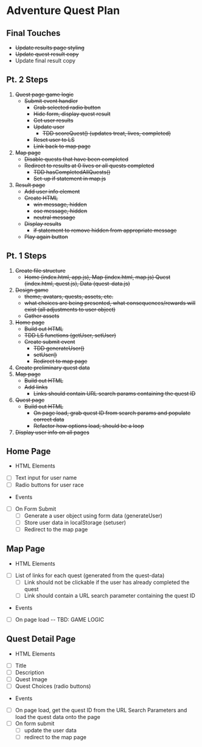# Adventure Quest Plan

## Final Touches

-   ~~Update results page styling~~
-   ~~Update quest result copy~~
-   Update final result copy

## Pt. 2 Steps

1. ~~Quest page game logic~~
    - ~~Submit event handler~~
        - ~~Grab selected radio button~~
        - ~~Hide form, display quest result~~
        - ~~Get user results~~
        - ~~Update user~~
            - ~~TDD scoreQuest() (updates treat, lives, completed)~~
        - ~~Reset user to LS~~
        - ~~Link back to map page~~
2. ~~Map page~~
    - ~~Disable quests that have been completed~~
    - ~~Redirect to results at 0 lives or all quests completed~~
        - ~~TDD hasCompletedAllQuests()~~
        - ~~Set-up if statement in map.js~~
3. ~~Result page~~
    - ~~Add user info element~~
    - ~~Create HTML~~
        - ~~win message, hidden~~
        - ~~ose message, hidden~~
        - ~~neutral message~~
    - ~~Display results~~
        - ~~if statement to remove hidden from appropriate message~~
    - ~~Play again button~~

## Pt. 1 Steps

1. ~~Create file structure~~
    - ~~Home (index.html, app.js), Map (index.html, map.js) Quest (index.html, quest.js), Data (quest-data.js)~~
2. ~~Design game~~
    - ~~theme, avatars, quests, assets, etc.~~
    - ~~what choices are being presented, what consequences/rewards will exist (all adjustments to user object)~~
    - ~~Gather assets~~
3. ~~Home page~~
    - ~~Build out HTML~~
    - ~~TDD LS functions (getUser, setUser)~~
    - ~~Create submit event~~
        - ~~TDD generateUser()~~
        - ~~setUser()~~
        - ~~Redirect to map page~~
4. ~~Create preliminary quest data~~
5. ~~Map page~~
    - ~~Build out HTML~~
    - ~~Add links~~
        - ~~Links should contain URL search params containing the quest ID~~
6. ~~Quest page~~
    - ~~Build out HTML~~
        - ~~On page load, grab quest ID from search params and populate correct data~~
        - ~~Refactor how options load, should be a loop~~
7. ~~Display user info on all pages~~

## Home Page

-   HTML Elements

*   [ ] Text input for user name
*   [ ] Radio buttons for user race

-   Events

*   [ ] On Form Submit
    -   [ ] Generate a user object using form data (generateUser)
    -   [ ] Store user data in localStorage (setuser)
    -   [ ] Redirect to the map page

## Map Page

-   HTML Elements

*   [ ] List of links for each quest (generated from the quest-data)
    -   [ ] Link should not be clickable if the user has already completed the quest
    -   [ ] Link should contain a URL search parameter containing the quest ID

-   Events

*   [ ] On page load -- TBD: GAME LOGIC

## Quest Detail Page

-   HTML Elements

*   [ ] Title
*   [ ] Description
*   [ ] Quest Image
*   [ ] Quest Choices (radio buttons)

-   Events

*   [ ] On page load, get the quest ID from the URL Search Parameters and load the quest data onto the page
*   [ ] On form submit
    -   [ ] update the user data
    -   [ ] redirect to the map page
